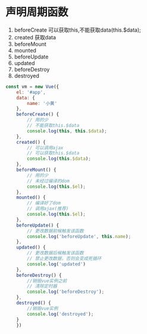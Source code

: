 # 声明周期函数

1. beforeCreate     可以获取this,不能获取data(this.$data);
2. created          获取data
3. beforeMount
4. mounted
5. beforeUpdate
6. updated
7. beforeDestroy
8. destroyed

```js
const vm = new Vue({
    el: '#app',
    data: {
        name: '小黄'
    },
    beforeCreate() {
        // 用的少
        // 不能获取this.$data
        console.log(this, this.$data);
    },
    created() {
        // 可以调用ajax
        // 可以获取this.$data
        console.log(this.$data);
    },
    beforeMount() {
        // 用的少
        // 未经过编译的dom
        console.log(this.$el);
    },
    mounted() {
        // 编译好了dom
        // 调用ajax(推荐)
        console.log(this.$el);
    },
    beforeUpdate() {
        // 更改数据前候触发该函数
        console.log('beforeUpdate', this.name);
    },
    updated() {
        // 更改数据后候触发该函数
        // 禁止更改数据，否则会变成死循环
        console.log('updated')
    },
    beforeDestroy() {
        //销毁vue实例之前
        // 清除定时器
        console.log('beforeDestroy');
    },
    destroyed() {
        //销毁vue实例
        console.log('destroyed');
    }
    })
```